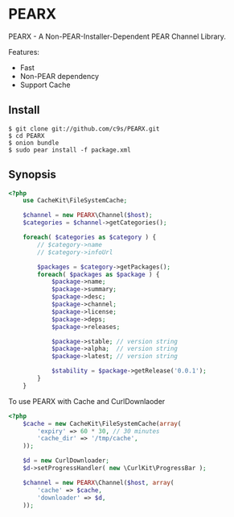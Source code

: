 PEARX
=====

PEARX - A Non-PEAR-Installer-Dependent PEAR Channel Library.

Features:

- Fast
- Non-PEAR dependency
- Support Cache

## Install

    $ git clone git://github.com/c9s/PEARX.git
    $ cd PEARX
    $ onion bundle
    $ sudo pear install -f package.xml

## Synopsis

```php
<?php
    use CacheKit\FileSystemCache;

    $channel = new PEARX\Channel($host);
    $categories = $channel->getCategories();

    foreach( $categories as $category ) {
        // $category->name
        // $category->infoUrl

        $packages = $category->getPackages();
        foreach( $packages as $package ) {
            $package->name;
            $package->summary;
            $package->desc;
            $package->channel;
            $package->license;
            $package->deps;
            $package->releases;

            $package->stable; // version string
            $package->alpha;  // version string
            $package->latest; // version string

            $stability = $package->getRelease('0.0.1');
        }
    }
```


To use PEARX with Cache and CurlDownlaoder

```php
<?php
    $cache = new CacheKit\FileSystemCache(array(
        'expiry' => 60 * 30, // 30 minutes
        'cache_dir' => '/tmp/cache',
    ));

    $d = new CurlDownloader;
    $d->setProgressHandler( new \CurlKit\ProgressBar );

    $channel = new PEARX\Channel($host, array( 
        'cache' => $cache,
        'downloader' => $d,
    ));
```


